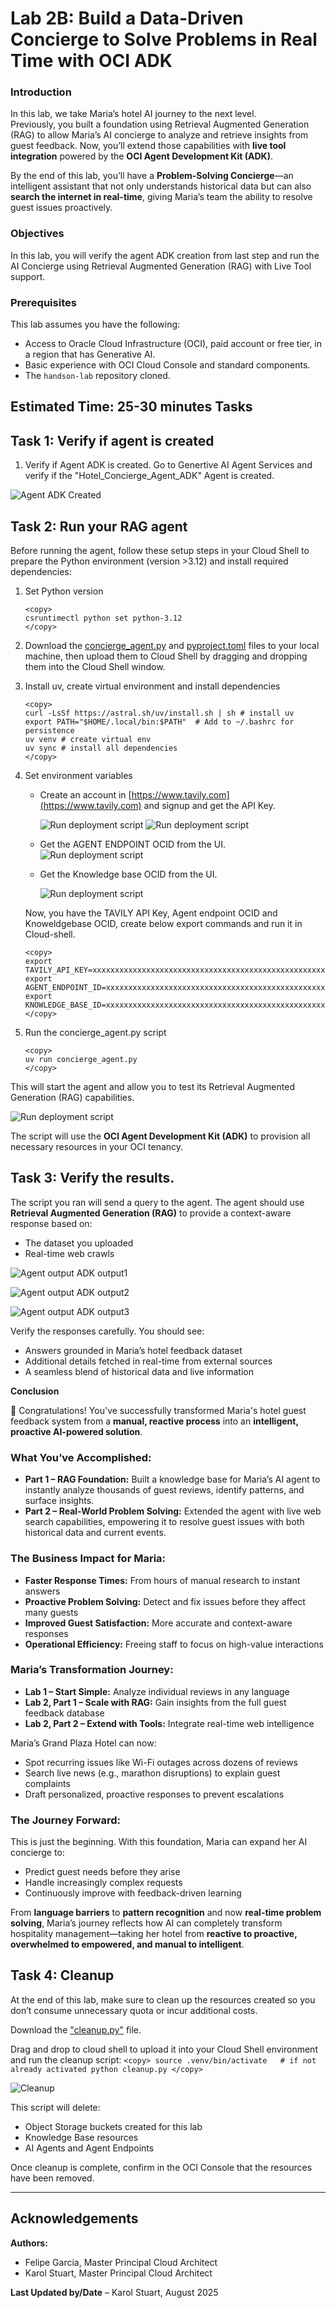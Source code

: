# Lab 2B: Build a Data-Driven Concierge to Solve Problems in Real Time with OCI ADK

### Introduction
In this lab, we take Maria’s hotel AI journey to the next level.  
Previously, you built a foundation using Retrieval Augmented Generation (RAG) to allow Maria’s AI concierge to analyze and retrieve insights from guest feedback. Now, you’ll extend those capabilities with **live tool integration** powered by the **OCI Agent Development Kit (ADK)**.  

By the end of this lab, you’ll have a **Problem-Solving Concierge**—an intelligent assistant that not only understands historical data but can also **search the internet in real-time**, giving Maria’s team the ability to resolve guest issues proactively.  

### Objectives
In this lab, you will verify the agent ADK creation from last step and run the AI Concierge using Retrieval Augmented Generation (RAG) with Live Tool support.  

### Prerequisites
This lab assumes you have the following:

- Access to Oracle Cloud Infrastructure (OCI), paid account or free tier, in a region that has Generative AI.  
- Basic experience with OCI Cloud Console and standard components.  
- The `handson-lab` repository cloned.

Estimated Time:  25-30 minutes
Tasks
---

## Task 1: Verify if agent is created 

1. Verify if Agent ADK is created. Go to Genertive AI Agent Services and verify if the "Hotel_Concierge_Agent_ADK" Agent is created. 

![Agent ADK Created](images/agent_adk_created.png)

## Task 2: Run your RAG agent

Before running the agent, follow these setup steps in your Cloud Shell to prepare the Python environment (version >3.12) and install required dependencies:

1.  Set Python version

    ```
    <copy>
    csruntimectl python set python-3.12
    </copy>
    ```

2. Download the [concierge_agent.py](./files/concierge_agent.py) and [pyproject.toml](./files/pyproject.toml)  files to your local machine, then upload them to Cloud Shell by dragging and dropping them into the Cloud Shell window.

   
3. Install uv, create virtual environment and install dependencies
    ```
    <copy>
    curl -LsSf https://astral.sh/uv/install.sh | sh # install uv
    export PATH="$HOME/.local/bin:$PATH"  # Add to ~/.bashrc for persistence
    uv venv # create virtual env
    uv sync # install all dependencies
    </copy>
    ```
    
4. Set environment variables
    -   Create an account in [https://www.tavily.com](https://www.tavily.com) and signup and get the API Key.

        ![Run deployment script](./images/tavily_signup.png)
        ![Run deployment script](./images/tavily_api_key.png)

    -   Get the AGENT ENDPOINT OCID from the UI.
        ![Run deployment script](./images/agent_endpoint_copy_ocid.png)
    
    -   Get the Knowledge base OCID from the UI. 

        ![Run deployment script](./images/knowedge_base_copy_ocid.png)

    Now, you have the TAVILY API Key, Agent endpoint OCID and Knoweldgebase OCID, create below export commands and run it in Cloud-shell. 
    ```
    <copy>
    export TAVILY_API_KEY=xxxxxxxxxxxxxxxxxxxxxxxxxxxxxxxxxxxxxxxxxxxxxxxxxxxxxx
    export AGENT_ENDPOINT_ID=xxxxxxxxxxxxxxxxxxxxxxxxxxxxxxxxxxxxxxxxxxxxxxxxxxx
    export KNOWLEDGE_BASE_ID=xxxxxxxxxxxxxxxxxxxxxxxxxxxxxxxxxxxxxxxxxxxxxxxxxxx
    </copy>
    ```
5. Run the concierge_agent.py script
    ```
    <copy>
    uv run concierge_agent.py
    </copy>
    ```

This will start the agent and allow you to test its Retrieval Augmented Generation (RAG) capabilities.


![Run deployment script](./images/run_python_concierge_agent.png)

The script will use the **OCI Agent Development Kit (ADK)** to provision all necessary resources in your OCI tenancy.  

## Task 3: Verify the results.
The script you ran will send a query to the agent. The agent should use **Retrieval Augmented Generation (RAG)** to provide a context-aware response based on:  

- The dataset you uploaded  
- Real-time web crawls  

![Agent output ADK output1](./images/agent_adk_output1.png)

![Agent output ADK output2](./images/agent_adk_output2.png)

![Agent output ADK output3](./images/agent_adk_output3.png)

Verify the responses carefully. You should see:  

- Answers grounded in Maria’s hotel feedback dataset  
- Additional details fetched in real-time from external sources  
- A seamless blend of historical data and live information  


**Conclusion**  

🎉 Congratulations! You've successfully transformed Maria's hotel guest feedback system from a **manual, reactive process** into an **intelligent, proactive AI-powered solution**.  

### What You’ve Accomplished:
- **Part 1 – RAG Foundation:** Built a knowledge base for Maria’s AI agent to instantly analyze thousands of guest reviews, identify patterns, and surface insights.  
- **Part 2 – Real-World Problem Solving:** Extended the agent with live web search capabilities, empowering it to resolve guest issues with both historical data and current events.  

### The Business Impact for Maria:
- **Faster Response Times:** From hours of manual research to instant answers  
- **Proactive Problem Solving:** Detect and fix issues before they affect many guests  
- **Improved Guest Satisfaction:** More accurate and context-aware responses  
- **Operational Efficiency:** Freeing staff to focus on high-value interactions  

### Maria’s Transformation Journey:
- **Lab 1 – Start Simple:** Analyze individual reviews in any language  
- **Lab 2, Part 1 – Scale with RAG:** Gain insights from the full guest feedback database  
- **Lab 2, Part 2 – Extend with Tools:** Integrate real-time web intelligence  

Maria’s Grand Plaza Hotel can now:  
- Spot recurring issues like Wi-Fi outages across dozens of reviews  
- Search live news (e.g., marathon disruptions) to explain guest complaints  
- Draft personalized, proactive responses to prevent escalations  

### The Journey Forward:
This is just the beginning. With this foundation, Maria can expand her AI concierge to:  
- Predict guest needs before they arise  
- Handle increasingly complex requests  
- Continuously improve with feedback-driven learning  

From **language barriers** to **pattern recognition** and now **real-time problem solving**, Maria’s journey reflects how AI can completely transform hospitality management—taking her hotel from **reactive to proactive, overwhelmed to empowered, and manual to intelligent**. 


## Task 4: Cleanup

At the end of this lab, make sure to clean up the resources created so you don’t consume unnecessary quota or incur additional costs.

Download the ["cleanup.py"](./files/cleanup.py) file.

Drag and drop to cloud shell to upload it into your Cloud Shell environment and run the cleanup script:
        ```
        <copy>
        source .venv/bin/activate   # if not already activated
        python cleanup.py
        </copy>
        ```

![Cleanup](./images/cleanup.png)

This script will delete:

-   Object Storage buckets created for this lab
-   Knowledge Base resources
-   AI Agents and Agent Endpoints

Once cleanup is complete, confirm in the OCI Console that the resources have been removed.

---

## Acknowledgements  

**Authors:**  
- Felipe Garcia, Master Principal Cloud Architect 
- Karol Stuart, Master Principal Cloud Architect  

**Last Updated by/Date** – Karol Stuart, August 2025  
